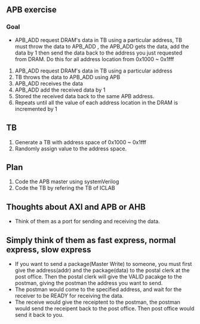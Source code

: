 ## APB exercise
### Goal
- APB_ADD request DRAM's data in TB using a particular address, TB must throw the data to APB_ADD , the APB_ADD gets the data, add the data by 1 then send the data back to the address you just requested from DRAM. Do this for all address location from 0x1000 ~ 0x1fff

1. APB_ADD request DRAM's data in TB using a particular address
2. TB throws the data to APB_ADD using APB
3. APB_ADD receives the data
4. APB_ADD add the received data by 1
5. Stored the received data back to the same APB address.
6. Repeats until all the value of each address location in the DRAM is incremented by 1

## TB
1. Generate a TB with address space of 0x1000 ~ 0x1fff
2. Randomly assign value to the address space.

## Plan
1. Code the APB master using systemVerilog
2. Code the TB by refering the TB of ICLAB


## Thoughts about AXI and APB or AHB
- Think of them as a port for sending and receiving the data.
## Simply think of them as fast express,  normal express, slow express
- If you want to send a package(Master Write) to someone, you must first give the address(addr) and the package(data) to the postal clerk at the post office. Then the postal clerk will give the VALID pacakge to the postman, giving the postman the address you want to send.
- The postman would come to the specified address, and wait for the receiver to be READY for receiving the data.
- The receive would give the receiptent to the postman, the postman would send the receipent back to the post office. Then post office would send it back to you.